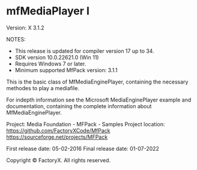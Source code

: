 # mfMediaPlayer I
Version: X 3.1.2

NOTES: 
 - This release is updated for compiler version 17 up to 34.
 - SDK version 10.0.22621.0 (Win 11)
 - Requires Windows 7 or later.
 - Minimum supported MfPack version: 3.1.1

This is the basic class of MfMediaEnginePlayer,
containing the necessary methodes to play a mediafile.
 
For indepth information see the Microsoft MediaEnginePlayer example and
documentation, containing the complete information about MfMediaEnginePlayer.

Project: Media Foundation - MFPack - Samples
Project location: https://github.com/FactoryXCode/MfPack
                  https://sourceforge.net/projects/MFPack

First release date: 05-02-2016
Final release date: 01-07-2022

Copyright © FactoryX. All rights reserved.